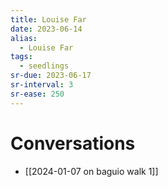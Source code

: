 ```yaml
---
title: Louise Far
date: 2023-06-14
alias:
  - Louise Far
tags:
  - seedlings
sr-due: 2023-06-17
sr-interval: 3
sr-ease: 250
---
```

# Conversations

- [[2024-01-07 on baguio walk 1]]